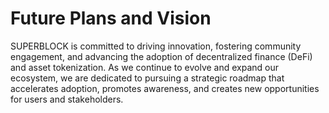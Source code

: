 # Future Plans and Vision

SUPERBLOCK is committed to driving innovation, fostering community engagement, and advancing the adoption of decentralized finance (DeFi) and asset tokenization. As we continue to evolve and expand our ecosystem, we are dedicated to pursuing a strategic roadmap that accelerates adoption, promotes awareness, and creates new opportunities for users and stakeholders.
